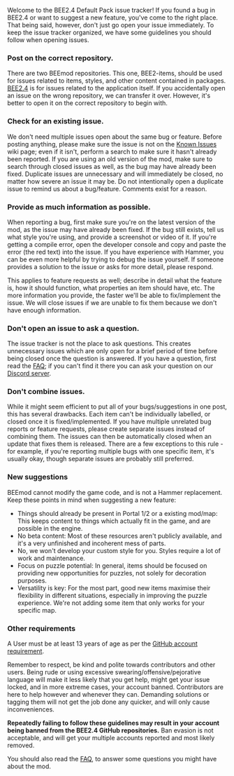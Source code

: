 Welcome to the BEE2.4 Default Pack issue tracker! If you found a bug in BEE2.4 or want to suggest a new feature, you've come to the right place. That being said, however, don't just go open your issue immediately. To keep the issue tracker organized, we have some guidelines you should follow when opening issues.

### Post on the correct repository.
There are two BEEmod repositories. This one, BEE2-items, should be used for issues related to items, styles, and other content contained in packages. [BEE2.4](https://github.com/BEEmod/BEE2.4/issues) is for issues related to the application itself. If you accidentally open an issue on the wrong repository, we can transfer it over. However, it's better to open it on the correct repository to begin with.

### Check for an existing issue.
We don't need multiple issues open about the same bug or feature. Before posting anything, please make sure the issue is not on the [Known Issues](https://github.com/BEEmod/BEE2-items/wiki/Known-Issues) wiki page; even if it isn't, perform a search to make sure it hasn't already been reported. If you are using an old version of the mod, make sure to search through closed issues as well, as the bug may have already been fixed. Duplicate issues are unnecessary and will immediately be closed, no matter how severe an issue it may be. Do not intentionally open a duplicate issue to remind us about a bug/feature. Comments exist for a reason.

### Provide as much information as possible.
When reporting a bug, first make sure you're on the latest version of the mod, as the issue may have already been fixed. If the bug still exists, tell us what style you're using, and provide a screenshot or video of it. If you're getting a compile error, open the developer console and copy and paste the error (the red text) into the issue. If you have experience with Hammer, you can be even more helpful by trying to debug the issue yourself. If someone provides a solution to the issue or asks for more detail, please respond.

This applies to feature requests as well; describe in detail what the feature is, how it should function, what properties an item should have, etc. The more information you provide, the faster we'll be able to fix/implement the issue. We will close issues if we are unable to fix them because we don't have enough information.

### Don't open an issue to ask a question.
The issue tracker is not the place to ask questions. This creates unnecessary issues which are only open for a brief period of time before being closed once the question is answered. If you have a question, first read the [FAQ](https://github.com/BEEmod/BEE2-items/wiki/FAQ); if you can't find it there you can ask your question on our [Discord server](https://discord.gg/EvC8Fku).

### Don't combine issues.
While it might seem efficient to put all of your bugs/suggestions in one post, this has several drawbacks. Each item can't be individually labelled, or closed once it is fixed/implemented. If you have multiple unrelated bug reports or feature requests, please create separate issues instead of combining them. The issues can then be automatically closed when an update that fixes them is released. There are a few exceptions to this rule - for example, if you're reporting multiple bugs with one specific item, it's usually okay, though separate issues are probably still preferred.

### New suggestions
BEEmod cannot modify the game code, and is not a Hammer replacement. Keep these points in mind when suggesting a new feature:

- Things should already be present in Portal 1/2 or a existing mod/map: This keeps content to things which actually fit in the game, and are possible in the engine.
- No beta content: Most of these resources aren't publicly available, and it's a very unfinished and incoherent mess of parts.
- No, we won't develop your custom style for you. Styles require a lot of work and maintenance.
- Focus on puzzle potential: In general, items should be focused on providing new opportunities for puzzles, not solely for decoration purposes.
- Versatility is key: For the most part, good new items maximise their flexibility in different situations, especially in improving the puzzle experience. We're not adding some item that only works for your specific map.

### Other requirements
A User must be at least 13 years of age as per the [GitHub account requirement](https://help.github.com/articles/github-terms-of-service/#b-account-terms).

Remember to respect, be kind and polite towards contributors and other users. Being rude or using excessive swearing/offensive/pejorative language will make it less likely that you get help, might get your issue locked, and in more extreme cases, your account banned. Contributors are here to help however and whenever they can. Demanding solutions or tagging them will not get the job done any quicker, and will only cause inconveniences.

**Repeatedly failing to follow these guidelines may result in your account being banned from the BEE2.4 GitHub repositories.** Ban evasion is not acceptable, and will get your multiple accounts reported and most likely removed.

You should also read the [FAQ](https://github.com/BEEmod/BEE2-items/wiki/FAQ), to answer some questions you might have about the mod.
